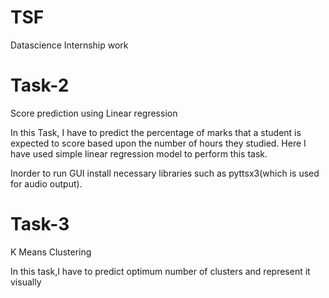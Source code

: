 # TSF
Datascience Internship work


# Task-2
Score prediction using Linear regression

In this Task, I have to predict the percentage of marks that a student is expected to score based upon the number of hours they studied. 
Here I have used simple linear regression model to perform this task.

Inorder to run GUI install necessary libraries such as pyttsx3(which is used for audio output).

# Task-3
K Means Clustering 

In this task,I have to predict optimum number of clusters and represent it visually 
